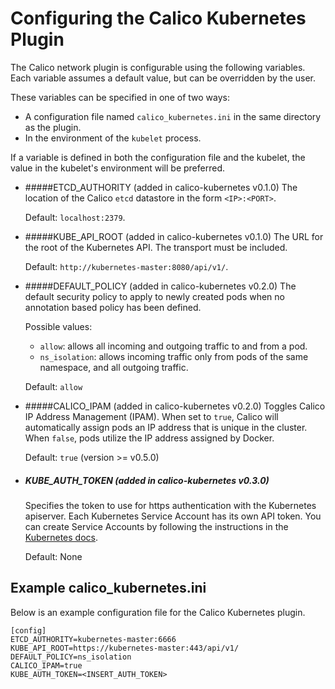 # Configuring the Calico Kubernetes Plugin

The Calico network plugin is configurable using the following variables. Each variable assumes a default value, but can
be overridden by the user.

These variables can be specified in one of two ways:
- A configuration file named `calico_kubernetes.ini` in the same directory as the plugin.
- In the environment of the `kubelet` process.

If a variable is defined in both the configuration file and the kubelet, the value in the kubelet's environment will be
preferred.

* #####ETCD_AUTHORITY (added in calico-kubernetes v0.1.0)
   The location of the Calico `etcd` datastore in the form `<IP>:<PORT>`.
   
   Default: `localhost:2379`.

* #####KUBE_API_ROOT (added in calico-kubernetes v0.1.0)
   The URL for the root of the Kubernetes API. The transport must be included. 

   Default: `http://kubernetes-master:8080/api/v1/`.

* #####DEFAULT_POLICY (added in calico-kubernetes v0.2.0)
   The default security policy to apply to newly created pods when no annotation based policy has been defined. 

   Possible values:
    - `allow`: allows all incoming and outgoing traffic to and from a pod.
    - `ns_isolation`: allows incoming traffic only from pods of the same namespace, and all outgoing traffic.
   
   Default: `allow` 

* #####CALICO_IPAM (added in calico-kubernetes v0.2.0)
   Toggles Calico IP Address Management (IPAM). When set to `true`, Calico will automatically assign pods an IP address that is unique in the cluster. When `false`, pods utilize the IP address assigned by Docker.

   Default: `true`  (version >= v0.5.0)

* ##### KUBE_AUTH_TOKEN (added in calico-kubernetes v0.3.0)
   Specifies the token to use for https authentication with the Kubernetes apiserver. Each Kubernetes Service Account has its own API token. You can create Service Accounts by following the instructions in the [Kubernetes docs](http://kubernetes.io/v1.0/docs/user-guide/service-accounts.html).

   Default: None

## Example calico_kubernetes.ini
Below is an example configuration file for the Calico Kubernetes plugin.
```
[config]
ETCD_AUTHORITY=kubernetes-master:6666
KUBE_API_ROOT=https://kubernetes-master:443/api/v1/
DEFAULT_POLICY=ns_isolation
CALICO_IPAM=true
KUBE_AUTH_TOKEN=<INSERT_AUTH_TOKEN>
```
